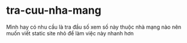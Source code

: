 # tra-cuu-nha-mang
Mình hay có nhu cầu là tra đầu số xem số này thuộc nhà mạng nào nên muốn viết static site nhỏ để làm việc này nhanh hơn
